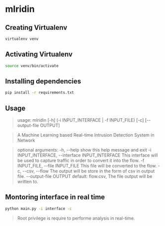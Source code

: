 # mlridin

## Creating Virtualenv
```sh
virtualenv venv
```

## Activating Virtualenv
```sh
source venv/bin/activate
```

## Installing dependencies

```sh
pip install -r requirements.txt
```

## Usage
> usage: mlridin [-h] (-i INPUT_INTERFACE | -f INPUT_FILE) [-c] [--output-file OUTPUT]

> A Machine Learning based Real-time Intrusion Detection System in Network

> optional arguments:
>  -h, --help            show this help message and exit
>  -i INPUT_INTERFACE, --interface INPUT_INTERFACE
>                        This interface will be used to capture traffic in order to convert it into the flow.
>  -f INPUT_FILE, --file INPUT_FILE                       This file will be converted to the flow.
>  -c, --csv, --flow     The output will be store in the form of csv in output file.
>  --output-file OUTPUT  default: flow.csv, The file output will be written to.

## Montoring interface in real time
```sh
python main.py -i interface -c
```
> Root privilege is require to performe analysis in real-time.
